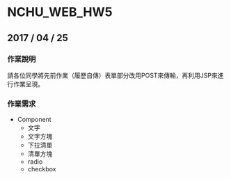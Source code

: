# NCHU_WEB_HW5

## 2017 / 04 / 25

### 作業說明

請各位同學將先前作業（履歷自傳）表單部分改用POST來傳輸，再利用JSP來進行作業呈現。

### 作業需求

* Component
  * 文字
  * 文字方塊
  * 下拉清單
  * 清單方塊
  * radio
  * checkbox
